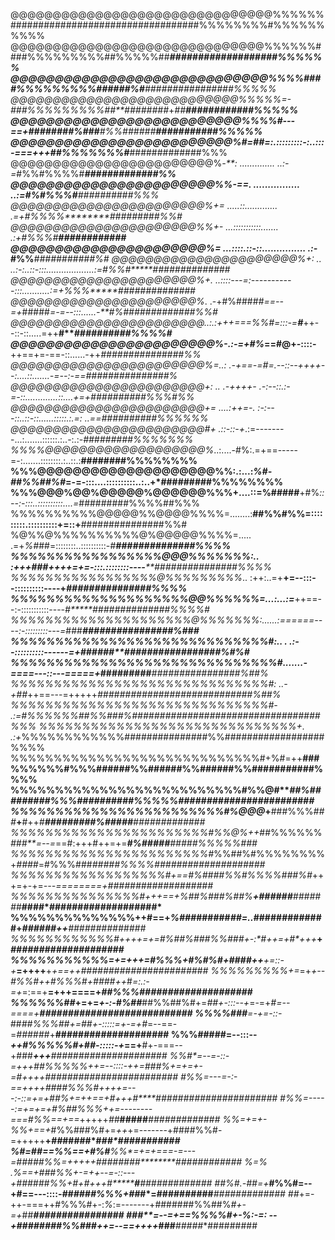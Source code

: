 @@@@@@@@@@@@@@@@@@@@@@@@@@@@@@@%%%%%%##################################%%%%%%%%#%%%%%%%%%%
@@@@@@@@@@@@@@@@@@@@@@@@@@@@@@%%%%%%####%%%%%%%%%##%%%%%##*******###################%%%%%%
@@@@@@@@@@@@@@@@@@@@@@@@@@@@@%%%%##*##%%%%%%%%%##*****####%#*********################%%%%%
@@@@@@@@@@@@@@@@@@@@@@@@@@@%%%%%=-*###%%%%%%%%%##**########*+*##*********############%%%%%
@@@@@@@@@@@@@@@@@@@@@@@@@@%%%%#---==+**######**##%###***#%%######*********###########%%%%%
@@@@@@@@@@@@@@@@@@@@@@@@@%#=##=:.:::::::::-:..:::-===+++*##%%%%%%%#*******#############%%%
@@@@@@@@@@@@@@@@@@@@@@@@%*-**:  ..............        ..:-=*#%%#%%%%#******#############%%
@@@@@@@@@@@@@@@@@@@@@@@%%-==.   ................          ..:=*#%#%%%#*******##########%%%
@@@@@@@@@@@@@@@@@@@@@@@%*+=     .....::.............          .=+#%%%%********#########%%#
@@@@@@@@@@@@@@@@@@@@@@%%+-      ...:::::::::::.......          .:+#%%%#*******############
@@@@@@@@@@@@@@@@@@@@@@%*=       ...::::.::-::...............   .:-*#%%*******###########%#
@@@@@@@@@@@@@@@@@@@@@@%+:    .. ..:-:..::-:::...................:=*#%%#*****##############
@@@@@@@@@@@@@@@@@@@@@@%+.   ..::::---=:-----------:::...........:=+*%%%*****##############
@@@@@@@@@@@@@@@@@@@@@@%*.  .-+#%####*#==--=+*#####*=-=--:::......-**#%#****############%%#
@@@@@@@@@@@@@@@@@@@@@@@*..:.:+++===*%%#=:::-=**#***++--::-::.....=++**#****##########%%%%#
@@@@@@@@@@@@@@@@@@@@@@@%-.:-=+*#%*==#@+-::::-**++==+=-==-::......-++*##****#############%%
@@@@@@@@@@@@@@@@@@@@@@@%=..: .-+==-=#=.--::--++++--:....::.......-=--:-==*###############%
@@@@@@@@@@@@@@@@@@@@@@@+: .. .-++++*- .-:--::.:-=-::.............::....+=+##########%%%#%%
@@@@@@@@@@@@@@@@@@@@@@@+= ....:++=-.  :-:---::..::-::......:::::.:.=: ..==##########%%%%%%
@@@@@@@@@@@@@@@@@@@@@@@#+  .::-::-+*.:=--------...:.......::::::.:..-:.:-*#########%%%%%%%
%%%%@@@@@@@@@@@@@@@@@@@%*..:....-#%:.=+==-----=-:.......::::::::.:..::.:**########%%%%%%%%
%%%@@@@@@@@@@@@@@@@@@@@%%:.:...:*%#-##%%##%#*=-=-:::....::::::::::..:..+*#########%%%%%%%%
%%%@@@%@@%@@@@@%@@@@@@%%%+....::=%#####**+#%*::--:-:::..::::::::::....=*#########%%%%##%%%
%%%%%%%%%%@@@@@%%@@@@%%%%=........:**##%%#%%=:::::::::.::::::::::+=::+**###############%%#
%@%%@%%%%%%%%%%@%@@@@@%%%%=.....  .=+*%#*##=::::::::..::::::::::-*#*****##############%%%%
%%%%%%%%%%%%%%%%%@@@%%%%%%%:..   :+++###**++++=+=-:::.::::::::----*****###############%%%%
%%%%%%%%%%%%%%%%%@%%%%%%%%%*..  :++:..=+**+=--:::--::::::::::----+*****###############%%%%
%%%%%%%%%%%%%%%%%%%%@@%%%%%%=...:...:=***++==--:-:::::::::::----*#*****##############%%%%#
%%%%%%%%%%%%%%%%%%%%%@%%%%%%%:......:======----:-:::::::::---=*###****################%###
%%%%%%%%%%%%%%%%%%%%%%%%%%%%%#:..   . .:--::::::::::------=+*######**#################%#%#
%%%%%%%%%%%%%%%%%%%%%%%%%%%%%%#.......-====---::---=====+*#########***################%##%
%%%%%%%%%%%%%%%%%%%%%%%%%%%%%%#:  ..-+##*++==---=+++++*#############***###############%##%
%%%%%%%%%%%%%%%%%%%%%%%%%%%%%%#-   .:=#%%%%%%##%%###%##################################%%%
%%%%%%%%%%%%%%%%%%%%%%%%%%%%%%+*.  .:+*%%%%%%%%%%%%###############%%##################%%%%
%%%%%%%%%%%%%%%%%%%%%%%%%%%%%#+%#=++**###%%%%%%#%%%######%%######%%######%%###########%%%%
%%%%%%%%%%%%%%%%%%%%%%%%%%#%%@#****##%###*######%%%##########%%%%%########################
%%%%%%%%%%%%%%%%%%%%%%%%#%@@@*+**###%%%*###***+**#++*#****#########%#####****#############
%%%%%%%%%%%%%%%%%%%%%%%#%%@%++*##%%%%%%*###**=--=*==#:+++#++=+=***#%#####****#####%%%%%###
%%%%%%%%%%%%%%%%%%%%%%%#*%%##%#%%%%%%%%+*####*=#%%%###***####*#%%%%######*##**############
%%%%%%%%%%%%%%%%%%#***+==#%####%%#%%%%*###%#*+++=+-+=*---========+#######*#****###########
%%%%%%%%%%%%%%%#*+*++==+%##%###%##%**+######***######*#**####*###########********########*
%%%%%%%%%%%%%%++#**==+*%###*######*##=..*############******#+*****######++**##############
%%%%%%%%%%%%#+*+++=+=#%##%*###%%**###+-:*#**++=+**#*+**++***+*********####################
%%%%%%%%%%%*=*+=+++=#%%%*+#%#%#+*####++**+=::-+***=++++**+***+==++*#######################
%%%%%%%%%*+=*=+*+--#%%#++#%%%#+####++*#*=:.:-=+*=:==+**=+++====+*##%%%####################
%%%%%%##*+=+=*+-:-#%##***##%%##%#+=*##+-:::--+*=-=+*#=--====+**###########################
%%%%###**=-+=-::-*##****##%%%##+=*##+-:::::=*+-=+*#*=--==-=*######*+**####################
%%%#####=--:::--****++*#%%%%%#+*##*-:::::-+*==+**#+-===--+###***+++**#####################
%**%#*=--=-::-=**+++*##%%%%%*+**+=--::::-++=*###%+=+=+-=*#*++*++**########################
*#%%=---=-:-==++++*####%%%#++++=---:-::=+=+**##%+=++==+#*++*+**#****######################
#%%=-----:=+=+=+**#%##%%%*+*+=--------===***#%%*==+==*+++++*##***#####***###****##########
%%*=+=+-*%%+==+*#%%###%#+=*++*+=-------+####%%#-=+++++**+*##*#####*#*****##****###########
%#=##==*%%*==+*#%#**%%*=**+=+===-=---=*#####%%=+*+++**+**########*************############
%=*%* .*%*==+*###**%%+-=+*+--=-::---+######%%*+#*+*#+++*#*************#******#############
#*#%#.-##=+*****#%%#=--+#==---::::-*######%%%+##*#*=**########******##******##*###########
##*+=-++-===++#%%%#+-:*%*:=-------+#######%%##%*#+-=+*##****************#*###*############
###**=--=+==*%%%%#*+-*%*:-=:   --+########%%###++=--==+++***+***###******###*##**#########
